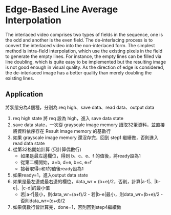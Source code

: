 # Edge-Based Line Average Interpolation

The interlaced video comprises two types of fields in the sequence, one is the odd and another is the even field. 
The de-interlacing process is to convert the interlaced video into the non-interlaced form. 
The simplest method is intra-field interpolation, which use the existing pixels in the field to generate the empty lines. 
For instance, the empty lines can be filled via line doubling, which is quite easy to be implemented but the resulting image is not good enough in visual quality.
As the direction of edge is considered, the de-interlaced image has a better quality than merely doubling the existing lines.

## Application

將狀態分為4個種，分別為:req high、save data、read data、output data

  1.	req high state 將 req 設為 high，進入 save data state
  2.	save data state，一次從 grayscale image memory 讀取32筆資料，並直接將資料依序存在 Result image memory 的基數行
  3.	如果 grayscale image memory 還沒存完，回到 step1 繼續做，否則進入 read data state
  4.	從第32格開始計算 (只計算偶數行)
    	- 如果是最左邊欄位，得到 b、c、e、f 的值後，將ready設為1
    	- 從第二欄開始，a=b, d=e, b=c, e=f
    	- 接著取得c和f的值後ready設為1
  5.	如果ready=1，進入output data state
  6.	如果是最左邊或最右邊的欄位，data_wr = (b+e)/2，否則，計算|a-f|、|b-e|、|c-d|的最小值
    	- 若|a-f|最小，則data_wr=(a+f)/2
      - 若|b-e|最小，則data_wr=(b+e)/2
      - 否則data_wr=(c+d)/2
  7.	如果偶數行皆計算完，done=1，否則回到step4繼續做
